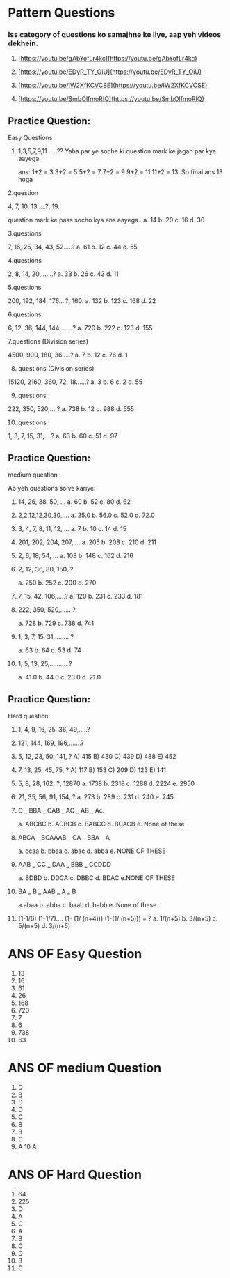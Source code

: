 # Pattern Questions #

### Iss category of questions ko samajhne ke liye, aap yeh videos dekhein.

1. [https://youtu.be/gAbYofLr4kc](https://youtu.be/gAbYofLr4kc)
      
2. [https://youtu.be/EDyR_TY_OiU](https://youtu.be/EDyR_TY_OiU)

3. [https://youtu.be/IW2XfKCVCSE](https://youtu.be/IW2XfKCVCSE)

4. [https://youtu.be/SmbOlfmoRIQ](https://youtu.be/SmbOlfmoRIQ)

## Practice Question: 

Easy Questions

1. 1,3,5,7,9,11......?? Yaha par ye soche ki question mark ke jagah par kya aayega.
   
      ans:
      1+2 = 3
      3+2 = 5
      5+2 = 7
      7+2 = 9
      9+2 = 11
      11+2 = 13. So final ans 13 hoga 

 2.question
 
  4, 7, 10, 13.....?, 19.
  
 question mark ke pass socho kya ans aayega..
      a. 14
      b. 20
      c. 16
      d. 30
  
3.questions

  7, 16, 25, 34, 43, 52.....?
      a. 61
      b. 12
      c. 44
      d. 55
  
4.questions
   
  2, 8, 14, 20,.......?
      a. 33
      b. 26
      c. 43
      d. 11
   
5.questions  
   
 200, 192, 184, 176....?, 160.
      a. 132
      b. 123
      c. 168
      d. 22
   
6.questions
   
  6, 12, 36, 144, 144........?
      a. 720
      b. 222
      c. 123
      d. 155

7.questions (Division series)

  4500, 900, 180, 36.....?
      a. 7
      b. 12
      c. 76
      d. 1

8. questions (Division series)

  15120, 2160, 360, 72, 18......?
      a. 3
      b. 6
      c. 2
      d. 55

9. questions

222, 350, 520,... ?
      a. 738
      b. 12
      c. 988
      d. 555

10. questions

1, 3, 7, 15, 31,....?
      a. 63
      b. 60
      c. 51
      d. 97

## Practice Question: 

   medium question :

Ab yeh questions solve kariye:

1. 14, 26, 38, 50, ...
      a.  60
      b.  52
      c.  80
      d.  62
          
2. 2,2,12,12,30,30,....
      a.  25.0
      b.  56.0
      c. 52.0
      d.  72.0
          
3. 3, 4, 7, 8, 11, 12, ...
      a. 7
      b. 10
      c. 14
      d. 15
      
4. 201, 202, 204, 207, ...
      a.  205
      b.  208
      c.  210
      d.  211

 5. 2, 6, 18, 54, …
       a. 108
       b. 148
       c. 162
       d. 216
             
6. 2, 12, 36, 80, 150, ?

      a. 250 
      b. 252 
      c. 200 
      d. 270

7. 7, 15, 42, 106,.....?
      a.  120
      b.  231
      c.  233
      d.  181
           
8. 222, 350, 520,...... ?
  
      a. 728
      b. 729
      c. 738
      d. 741
         
9. 1, 3, 7, 15, 31,........ ?

      a. 63
      b. 64
      c. 53
      d. 74
   
10.  1, 5, 13, 25,.......... ?

      a. 41.0
      b. 44.0
      c. 23.0
      d. 21.0

## Practice Question: 

   Hard question:
   
 1. 1, 4, 9, 16, 25, 36, 49,.....?
 
 2. 121, 144, 169, 196,.......?
 
 3. 5, 12, 23, 50, 141, ?
      A) 415
      B) 430
      C) 439
      D) 488
      E) 452

4. 7, 13, 25, 45, 75, ?
      A) 117
      B) 153
      C) 209
      D) 123
      E) 141

5. 5, 8, 28, 162, ?, 12870
      a. 1738
      b. 2318
      c. 1288
      d. 2224
      e. 2950

6. 21, 35, 56, 91, 154, ?
      a. 273
      b. 289
      c. 231
      d. 240
      e. 245
      
7. C _ BBA _ CAB _ AC _ AB _ Ac.
   
     a. ABCBC
     b. ACBCB
     c. BABCC
     d. BCACB
     e. None of these
   
8. ABCA _ BCAAAB _ CA _ BBA _ A

     a. ccaa
     b. bbaa
     c. abac
     d. abba
     e. NONE OF THESE
    
9. AAB _ CC _ DAA _ BBB _ CCDDD

      a. BDBD
      b. DDCA
      c. DBBC
      d. BDAC
      e.NONE OF THESE
      
10. BA _ B _ AAB _ A _ B

      a.abaa
      b. abba
      c. baab
      d. babb
      e. None of these
      
11. (1-1/6) (1-1/7).... (1- (1/ (n+4))) (1-(1/ (n+5))) = ?
      a. 1/(n+5)
      b. 3/(n+5)
      c. 5/(n+5)
      d. 3/(n+5)
      
# ANS OF Easy Question
1) 13
2) 16
3) 61
4) 26
5) 168
6) 720
7) 7
8) 6
9) 738
10) 63

# ANS OF medium Question
1) D
2) B
3) D
4) D
5) C
6) B
7) B
8) C
9) A
10 A


# ANS OF Hard Question
1) 64
2) 225
3) D
4) A
5) C
6) A
7) B
8) C
9) D
10) B
11) C
      





